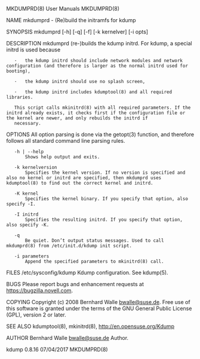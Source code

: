 MKDUMPRD(8)                                                                                      User Manuals                                                                                     MKDUMPRD(8)



NAME
       mkdumprd - (Re)build the initramfs for kdump

SYNOPSIS
       mkdumprd [-h] [-q] [-f] [-k kernelver] [-i opts]

DESCRIPTION
       mkdumprd (re-)builds the kdump initrd. For kdump, a special initrd is used because

       ·   the kdump initrd should include network modules and network configuration (and therefore is larger as the normal initrd used for booting),

       ·   the kdump initrd should use no splash screen,

       ·   the kdump initrd includes kdumptool(8) and all required libraries.

       This script calls mkinitrd(8) with all required parameters. If the initrd already exists, it checks first if the configuration file or the kernel are newer, and only rebuilds the initrd if
       necessary.

OPTIONS
       All option parsing is done via the getopt(3) function, and therefore follows all standard command line parsing rules.

       -h | --help
           Shows help output and exits.

       -k kernelversion
           Specifies the kernel version. If no version is specified and also no kernel or initrd are specified, then mkdumprd uses kdumptool(8) to find out the correct kernel and initrd.

       -K kernel
           Specifies the kernel binary. If you specify that option, also specify -I.

       -I initrd
           Specifies the resulting initrd. If you specify that option, also specify -K.

       -q
           Be quiet. Don’t output status messages. Used to call mkdumprd(8) from /etc/init.d/kdump init script.

       -i parameters
           Append the specified parameters to mkinitrd(8) call.

FILES
       /etc/sysconfig/kdump
           Kdump configuration. See kdump(5).

BUGS
       Please report bugs and enhancement requests at https://bugzilla.novell.com.

COPYING
       Copyright (c) 2008 Bernhard Walle <bwalle@suse.de>. Free use of this software is granted under the terms of the GNU General Public License (GPL), version 2 or later.

SEE ALSO
       kdumptool(8), mkinitrd(8), http://en.opensuse.org/Kdump

AUTHOR
       Bernhard Walle <bwalle@suse.de>
           Author.



kdump 0.8.16                                                                                      07/04/2017                                                                                      MKDUMPRD(8)
